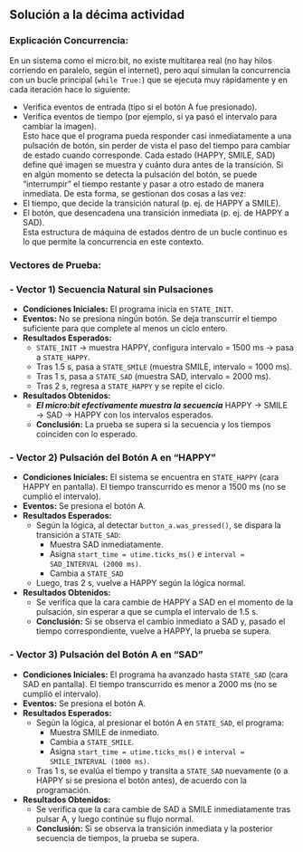 ##  Solución a la décima actividad   
### Explicación Concurrencia:  
En un sistema como el micro:bit, no existe multitarea real (no hay hilos corriendo en paralelo, según el internet), pero aquí simulan la concurrencia con un bucle principal (```while True:```) que se ejecuta muy 
rápidamente y en cada iteración hace lo siguiente:  
  - Verifica eventos de entrada (tipo si el botón A fue presionado).  
  - Verifica eventos de tiempo (por ejemplo, si ya pasó el intervalo para cambiar la imagen).  
Esto hace que el programa pueda responder casi inmediatamente a una pulsación de botón, sin perder de vista el paso del tiempo para cambiar de estado cuando corresponde. 
Cada estado (HAPPY, SMILE, SAD) define qué imagen se muestra y cuánto dura antes de la transición. Si en algún momento se detecta la pulsación del botón, se puede “interrumpir” el tiempo restante y pasar
a otro estado de manera inmediata. De esta forma, se gestionan dos cosas a las vez:  
  - El tiempo, que decide la transición natural (p. ej. de HAPPY a SMILE).  
  - El botón, que desencadena una transición inmediata (p. ej. de HAPPY a SAD).  
Esta estructura de máquina de estados dentro de un bucle continuo es lo que permite la concurrencia en este contexto.   
### Vectores de Prueba:
### - **Vector 1)** Secuencia Natural sin Pulsaciones 
  - **Condiciones Iniciales:** El programa inicia en ```STATE_INIT```.  
  - **Eventos:** No se presiona ningún botón. Se deja transcurrir el tiempo suficiente para que complete al menos un ciclo entero.  
  - **Resultados Esperados:**  
    - ```STATE_INIT``` → muestra HAPPY, configura intervalo = 1500 ms → pasa a ```STATE_HAPPY```.   
    - Tras 1.5 s, pasa a ```STATE_SMILE``` (muestra SMILE, intervalo = 1000 ms).   
    - Tras 1 s, pasa a ```STATE_SAD``` (muestra SAD, intervalo = 2000 ms).  
    - Tras 2 s, regresa a ```STATE_HAPPY``` y se repite el ciclo.  
  - **Resultados Obtenidos:**   
    - _**El micro:bit efectivamente muestra la secuencia**_ HAPPY → SMILE → SAD → HAPPY con los intervalos esperados.  
    - **Conclusión:** La prueba se supera si la secuencia y los tiempos coinciden con lo esperado.  
### - **Vector 2)** Pulsación del Botón A en “HAPPY”  
  - **Condiciones Iniciales:** El sistema se encuentra en ```STATE_HAPPY``` (cara HAPPY en pantalla). El tiempo transcurrido es menor a 1500 ms (no se cumplió el intervalo).
  - **Eventos:** Se presiona el botón A.  
  - **Resultados Esperados:**  
    - Según la lógica, al detectar ```button_a.was_pressed()```, se dispara la transición a ```STATE_SAD```:
        - Muestra SAD inmediatamente.
        - Asigna ```start_time = utime.ticks_ms()``` e ```interval = SAD_INTERVAL (2000 ms)```.
        - Cambia a ```STATE_SAD```
    - Luego, tras 2 s, vuelve a HAPPY según la lógica normal.  
  - **Resultados Obtenidos:**  
    - Se verifica que la cara cambie de HAPPY a SAD en el momento de la pulsación, sin esperar a que se cumpla el intervalo de 1.5 s.
    - **Conclusión:** Si se observa el cambio inmediato a SAD y, pasado el tiempo correspondiente, vuelve a HAPPY, la prueba se supera.
### - **Vector 3)** Pulsación del Botón A en “SAD”  
  - **Condiciones Iniciales:** El programa ha avanzado hasta ```STATE_SAD``` (cara SAD en pantalla). El tiempo transcurrido es menor a 2000 ms (no se cumplió el intervalo).
  - **Eventos:** Se presiona el botón A.  
  - **Resultados Esperados:**  
    - Según la lógica, al presionar el botón A en ```STATE_SAD```, el programa:
        - Muestra SMILE de inmediato.
        - Cambia a ```STATE_SMILE```.
        - Asigna ```start_time = utime.ticks_ms()``` e ```interval = SMILE_INTERVAL (1000 ms)```.
    - Tras 1 s, se evalúa el tiempo y transita a ```STATE_SAD``` nuevamente (o a HAPPY si se presiona el botón antes), de acuerdo con la programación.  
  - **Resultados Obtenidos:**  
    - Se verifica que la cara cambie de SAD a SMILE inmediatamente tras pulsar A, y luego continúe su flujo normal.
    - **Conclusión:** Si se observa la transición inmediata y la posterior secuencia de tiempos, la prueba se supera.

